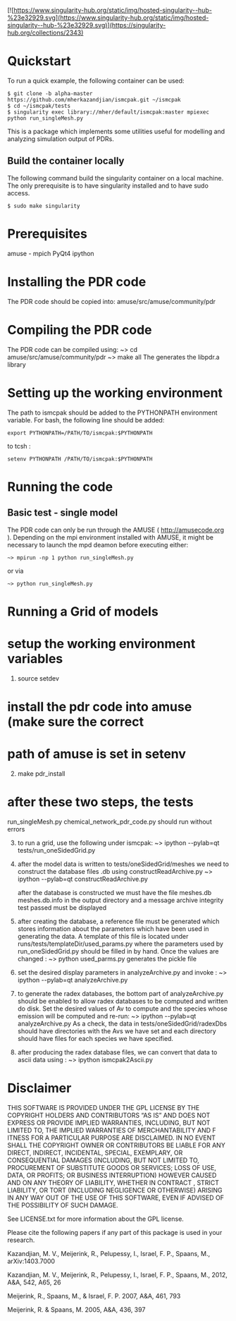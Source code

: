[![https://www.singularity-hub.org/static/img/hosted-singularity--hub-%23e32929.svg](https://www.singularity-hub.org/static/img/hosted-singularity--hub-%23e32929.svg)](https://singularity-hub.org/collections/2343)

Quickstart
==========
To run a quick example, the following container can be used:

    $ git clone -b alpha-master https://github.com/mherkazandjian/ismcpak.git ~/ismcpak
    $ cd ~/ismcpak/tests
    $ singularity exec library://mher/default/ismcpak:master mpiexec python run_singleMesh.py 

This is a package which implements some utilities useful for modelling and
analyzing simulation output of PDRs.

Build the container locally
---------------------------

The following command build the singularity container on a local machine. The
only prerequisite is to have singularity installed and to have sudo access. 

    $ sudo make singularity

Prerequisites
=============
amuse  - mpich
PyQt4
ipython


Installing the PDR code
=======================
The PDR code should be copied into:
      amuse/src/amuse/community/pdr

Compiling the PDR code
======================
The PDR code can be compiled using:
    ~> cd amuse/src/amuse/community/pdr
    ~> make all
The generates the libpdr.a library

Setting up the working environment
==================================
The path to ismcpak should be added to the PYTHONPATH environment variable. For
bash, the following line should be added:

    export PYTHONPATH=/PATH/TO/ismcpak:$PYTHONPATH
   
to tcsh :

    setenv PYTHONPATH /PATH/TO/ismcpak:$PYTHONPATH

Running the code
================
  Basic test - single model
  -------------------------
  The PDR code can only be run through the AMUSE ( http://amusecode.org ).
  Depending on the mpi environment installed with AMUSE, it might be 
  necessary to launch the mpd deamon before executing either:
  
    ~> mpirun -np 1 python run_singleMesh.py
    
  or via
  
    ~> python run_singleMesh.py

Running a Grid of models
========================

# setup the working environment variables
1) source setdev

# install the pdr code into amuse (make sure the correct 
# path of amuse is set in setenv
2) make pdr_install

# after these two steps, the tests 
   run_singleMesh.py
   chemical_network_pdr_code.py
should run without errors


3) to run a grid, use the following under ismcpak:
   ~>  ipython --pylab=qt tests/run_oneSidedGrid.py

4) after the model data is written to 
      tests/oneSidedGrid/meshes
   we need to construct the database files .db using constructReadArchive.py
   ~> ipython --pylab=qt constructReadArchive.py

   after the database is constructed we must have the file 
         meshes.db  meshes.db.info
   in the output directory and a message 
         archive integrity test passed
   must be displayed

5) after creating the database, a reference file must be generated which 
   stores information about the parameters which have been used in 
   generating the data. A template of this file is located under
        runs/tests/templateDir/used_params.py
   where the parameters used by run_oneSidedGrid.py should be filled in
   by hand. Once the values are changed :
       ~> python used_parms.py
   generates the pickle file

6) set the desired display parameters in analyzeArchive.py and invoke :
     ~> ipython --pylab=qt analyzeArchive.py

7) to generate the radex databases, the bottom part of analyzeArchive.py should be enabled to
   allow radex databases to be computed and written do disk. Set the desired values of 
   Av to compute and the species whose emission will be computed and re-run: 
     ~> ipython --pylab=qt analyzeArchive.py
   As a check, the data in 
        tests/oneSidedGrid/radexDbs
   should have directories with the Avs we have set and each directory should 
   have files for each species we have specified.

8) after producing the radex database files, we can convert that data to ascii data using :
     ~> ipython ismcpak2Ascii.py   
   
Disclaimer
==========
THIS SOFTWARE IS PROVIDED UNDER THE GPL LICENSE BY THE COPYRIGHT HOLDERS AND 
CONTRIBUTORS “AS IS” AND DOES NOT EXPRESS OR PROVIDE IMPLIED WARRANTIES, 
INCLUDING, BUT NOT LIMITED TO, THE IMPLIED WARRANTIES OF MERCHANTABILITY AND F
ITNESS FOR A PARTICULAR PURPOSE ARE DISCLAIMED. IN NO EVENT SHALL THE COPYRIGHT 
OWNER OR CONTRIBUTORS BE LIABLE FOR ANY DIRECT, INDIRECT, INCIDENTAL, SPECIAL, 
EXEMPLARY, OR CONSEQUENTIAL DAMAGES (INCLUDING, BUT NOT LIMITED TO, PROCUREMENT 
OF SUBSTITUTE GOODS OR SERVICES; LOSS OF USE, DATA, OR PROFITS; OR BUSINESS 
INTERRUPTION) HOWEVER CAUSED AND ON ANY THEORY OF LIABILITY, WHETHER IN CONTRACT
, STRICT LIABILITY, OR TORT (INCLUDING NEGLIGENCE OR OTHERWISE) ARISING IN ANY 
WAY OUT OF THE USE OF THIS SOFTWARE, EVEN IF ADVISED OF THE POSSIBILITY OF SUCH 
DAMAGE. 

See LICENSE.txt for more information about the GPL license.

Please cite the following papers if any part of this package is used in your 
research. 

   Kazandjian, M. V., Meijerink, R., Pelupessy, I., Israel, F. P., Spaans, M.,
   arXiv:1403.7000

   Kazandjian, M. V., Meijerink, R., Pelupessy, I., Israel, F. P., Spaans, M.,
   2012, A&A, 542, A65, 26

   Meijerink, R., Spaans, M., & Israel, F. P. 2007, A&A, 461, 793

   Meijerink, R. & Spaans, M. 2005, A&A, 436, 397


 
